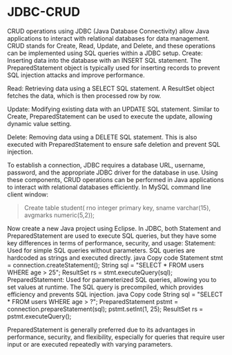 # JDBC-CRUD
CRUD operations using JDBC (Java Database Connectivity) allow Java applications to interact with relational databases for data management. CRUD stands for Create, Read, Update, and Delete, and these operations can be implemented using SQL queries within a JDBC setup.
Create: Inserting data into the database with an INSERT SQL statement. The PreparedStatement object is typically used for inserting records to prevent SQL injection attacks and improve performance.

Read: Retrieving data using a SELECT SQL statement. A ResultSet object fetches the data, which is then processed row by row.

Update: Modifying existing data with an UPDATE SQL statement. Similar to Create, PreparedStatement can be used to execute the update, allowing dynamic value setting.

Delete: Removing data using a DELETE SQL statement. This is also executed with PreparedStatement to ensure safe deletion and prevent SQL injection.

To establish a connection, JDBC requires a database URL, username, password, and the appropriate JDBC driver for the database in use. Using these components, CRUD operations can be performed in Java applications to interact with relational databases efficiently.
In MySQL command line client window:

> Create table student(
rno integer primary key,
sname varchar(15),
avgmarks numeric(5,2));

Now create a new Java project using Eclipse.
In JDBC, both Statement and PreparedStatement are used to execute SQL queries, but they have some key differences in terms of performance, security, and usage:
Statement: Used for simple SQL queries without parameters. SQL queries are hardcoded as strings and executed directly.
java
Copy code
Statement stmt = connection.createStatement();
String sql = "SELECT * FROM users WHERE age > 25";
ResultSet rs = stmt.executeQuery(sql);
PreparedStatement: Used for parameterized SQL queries, allowing you to set values at runtime. The SQL query is precompiled, which provides efficiency and prevents SQL injection.
java
Copy code
String sql = "SELECT * FROM users WHERE age > ?";
PreparedStatement pstmt = connection.prepareStatement(sql);
pstmt.setInt(1, 25);
ResultSet rs = pstmt.executeQuery();

PreparedStatement is generally preferred due to its advantages in performance, security, and flexibility, especially for queries that require user input or are executed repeatedly with varying parameters.
